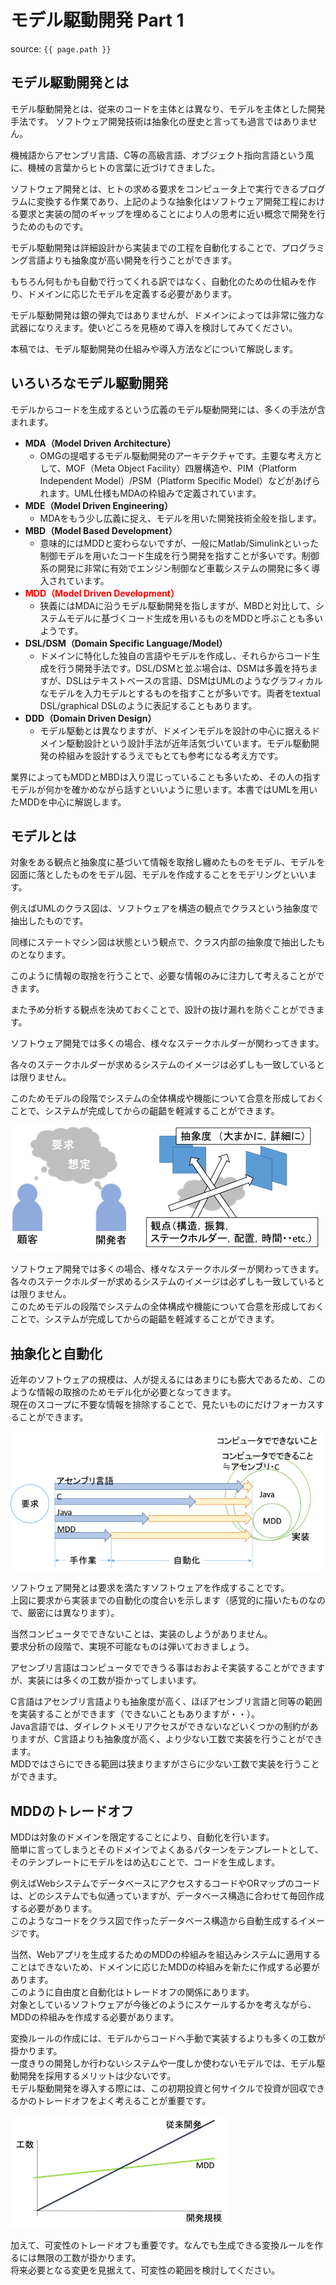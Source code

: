 # モデル駆動開発 Part 1
source: `{{ page.path }}`

## モデル駆動開発とは
モデル駆動開発とは、従来のコードを主体とは異なり、モデルを主体とした開発手法です。
ソフトウェア開発技術は抽象化の歴史と言っても過言ではありません。

機械語からアセンブリ言語、C等の高級言語、オブジェクト指向言語という風に、機械の言葉からヒトの言葉に近づけてきました。

ソフトウェア開発とは、ヒトの求める要求をコンピュータ上で実行できるプログラムに変換する作業であり、上記のような抽象化はソフトウェア開発工程における要求と実装の間のギャップを埋めることにより人の思考に近い概念で開発を行うためのものです。

モデル駆動開発は詳細設計から実装までの工程を自動化することで、プログラミング言語よりも抽象度が高い開発を行うことができます。

もちろん何もかも自動で行ってくれる訳ではなく、自動化のための仕組みを作り、ドメインに応じたモデルを定義する必要があります。

モデル駆動開発は銀の弾丸ではありませんが、ドメインによっては非常に強力な武器になりえます。使いどころを見極めて導入を検討してみてください。

本稿では、モデル駆動開発の仕組みや導入方法などについて解説します。

## いろいろなモデル駆動開発

モデルからコードを生成するという広義のモデル駆動開発には、多くの手法が含まれます。

- **MDA（Model Driven Architecture）**
  - OMGの提唱するモデル駆動開発のアーキテクチャです。主要な考え方として、MOF（Meta Object Facility）四層構造や、PIM（Platform Independent Model）/PSM（Platform Specific Model）などがあげられます。UML仕様もMDAの枠組みで定義されています。
- **MDE（Model Driven Engineering）**
  - MDAをもう少し広義に捉え、モデルを用いた開発技術全般を指します。
- **MBD（Model Based Development）**
  - 意味的にはMDDと変わらないですが、一般にMatlab/Simulinkといった制御モデルを用いたコード生成を行う開発を指すことが多いです。制御系の開発に非常に有効でエンジン制御など車載システムの開発に多く導入されています。
- **<font color="red">MDD（Model Driven Development）</font>**
  - 狭義にはMDAに沿うモデル駆動開発を指しますが、MBDと対比して、システムモデルに基づくコード生成を用いるものをMDDと呼ぶことも多いようです。
- **DSL/DSM（Domain Specific Language/Model）**
  - ドメインに特化した独自の言語やモデルを作成し、それらからコード生成を行う開発手法です。DSL/DSMと並ぶ場合は、DSMは多義を持ちますが、DSLはテキストベースの言語、DSMはUMLのようなグラフィカルなモデルを入力モデルとするものを指すことが多いです。両者をtextual DSL/graphical DSLのように表記することもあります。
- **DDD（Domain Driven Design）**
  - モデル駆動とは異なりますが、ドメインモデルを設計の中心に据えるドメイン駆動設計という設計手法が近年活気づいています。モデル駆動開発の枠組みを設計するうえでもとても参考になる考え方です。

業界によってもMDDとMBDは入り混じっていることも多いため、その人の指すモデルが何かを確かめながら話すといいように思います。本書ではUMLを用いたMDDを中心に解説します。

## モデルとは

対象をある観点と抽象度に基づいて情報を取捨し纏めたものをモデル、モデルを図面に落としたものをモデル図、モデルを作成することをモデリングといいます。

例えばUMLのクラス図は、ソフトウェアを構造の観点でクラスという抽象度で抽出したものです。

同様にステートマシン図は状態という観点で、クラス内部の抽象度で抽出したものとなります。

このように情報の取捨を行うことで、必要な情報のみに注力して考えることができます。

また予め分析する観点を決めておくことで、設計の抜け漏れを防ぐことができます。



ソフトウェア開発では多くの場合、様々なステークホルダーが関わってきます。

各々のステークホルダーが求めるシステムのイメージは必ずしも一致しているとは限りません。

このためモデルの段階でシステムの全体構成や機能について合意を形成しておくことで、システムが完成してからの齟齬を軽減することができます。

<img src="img/LED-Camp5_UML_pic9.png"></img>

ソフトウェア開発では多くの場合、様々なステークホルダーが関わってきます。  
各々のステークホルダーが求めるシステムのイメージは必ずしも一致しているとは限りません。  
このためモデルの段階でシステムの全体構成や機能について合意を形成しておくことで、システムが完成してからの齟齬を軽減することができます。

## 抽象化と自動化

近年のソフトウェアの規模は、人が捉えるにはあまりにも膨大であるため、このような情報の取捨のためモデル化が必要となってきます。  
現在のスコープに不要な情報を排除することで、見たいものにだけフォーカスすることができます。

<img src="img/LED-Camp5_UML_pic10.png"></img>

ソフトウェア開発とは要求を満たすソフトウェアを作成することです。  
上図に要求から実装までの自動化の度合いを示します（感覚的に描いたものなので、厳密には異なります）。  

当然コンピュータでできないことは、実装のしようがありません。  
要求分析の段階で、実現不可能なものは弾いておきましょう。  

アセンブリ言語はコンピュータでできうる事はおおよそ実装することができますが、実装には多くの工数が掛かってしまいます。

C言語はアセンブリ言語よりも抽象度が高く、ほぼアセンブリ言語と同等の範囲を実装することができます（できないこともありますが・・）。  
Java言語では、ダイレクトメモリアクセスができないなどいくつかの制約がありますが、C言語よりも抽象度が高く、より少ない工数で実装を行うことができます。  
MDDではさらにできる範囲は狭まりますがさらに少ない工数で実装を行うことができます。


## MDDのトレードオフ
MDDは対象のドメインを限定することにより、自動化を行います。  
簡単に言ってしまうとそのドメインでよくあるパターンをテンプレートとして、そのテンプレートにモデルをはめ込むことで、コードを生成します。

例えばWebシステムでデータベースにアクセスするコードやORマップのコードは、どのシステムでも似通っていますが、データベース構造に合わせて毎回作成する必要があります。  
このようなコードをクラス図で作ったデータベース構造から自動生成するイメージです。

当然、Webアプリを生成するためのMDDの枠組みを組込みシステムに適用することはできないため、ドメインに応じたMDDの枠組みを新たに作成する必要があります。  
このように自由度と自動化はトレードオフの関係にあります。  
対象としているソフトウェアが今後どのようにスケールするかを考えながら、MDDの枠組みを作成する必要があります。

変換ルールの作成には、モデルからコードへ手動で実装するよりも多くの工数が掛かります。  
一度きりの開発しか行わないシステムや一度しか使わないモデルでは、モデル駆動開発を採用するメリットは少ないです。  
モデル駆動開発を導入する際には、この初期投資と何サイクルで投資が回収できるかのトレードオフをよく考えることが重要です。

<img src="img/LED-Camp5_UML_pic11.png"></img>

加えて、可変性のトレードオフも重要です。なんでも生成できる変換ルールを作るには無限の工数が掛かります。  
将来必要となる変更を見据えて、可変性の範囲を検討してください。

